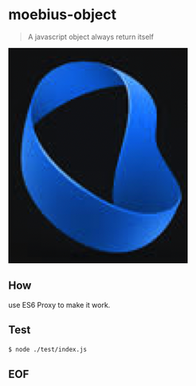 # moebius-object
> A javascript object always return itself

![](./icon.png)

## How
use ES6 Proxy to make it work.

## Test
```sh
$ node ./test/index.js
```

## EOF
